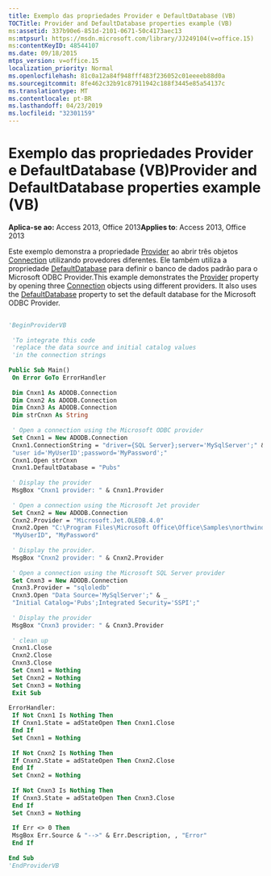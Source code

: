 ```yaml
---
title: Exemplo das propriedades Provider e DefaultDatabase (VB)
TOCTitle: Provider and DefaultDatabase properties example (VB)
ms:assetid: 337b90e6-851d-2101-0671-50c4173aec13
ms:mtpsurl: https://msdn.microsoft.com/library/JJ249104(v=office.15)
ms:contentKeyID: 48544107
ms.date: 09/18/2015
mtps_version: v=office.15
localization_priority: Normal
ms.openlocfilehash: 81c0a12a84f948fff483f236052c01eeeeb88d0a
ms.sourcegitcommit: 8fe462c32b91c87911942c188f3445e85a54137c
ms.translationtype: MT
ms.contentlocale: pt-BR
ms.lasthandoff: 04/23/2019
ms.locfileid: "32301159"
---
```

# <a name="provider-and-defaultdatabase-properties-example-vb"></a><span data-ttu-id="739d7-102">Exemplo das propriedades Provider e DefaultDatabase (VB)</span><span class="sxs-lookup"><span data-stu-id="739d7-102">Provider and DefaultDatabase properties example (VB)</span></span>


<span data-ttu-id="739d7-103">**Aplica-se ao:** Access 2013, Office 2013</span><span class="sxs-lookup"><span data-stu-id="739d7-103">**Applies to**: Access 2013, Office 2013</span></span>

<span data-ttu-id="739d7-p101">Este exemplo demonstra a propriedade [Provider](provider-property-ado.md) ao abrir três objetos [Connection](connection-object-ado.md) utilizando provedores diferentes. Ele também utiliza a propriedade [DefaultDatabase](defaultdatabase-property-ado.md) para definir o banco de dados padrão para o Microsoft ODBC Provider.</span><span class="sxs-lookup"><span data-stu-id="739d7-p101">This example demonstrates the [Provider](provider-property-ado.md) property by opening three [Connection](connection-object-ado.md) objects using different providers. It also uses the [DefaultDatabase](defaultdatabase-property-ado.md) property to set the default database for the Microsoft ODBC Provider.</span></span>

```vb 
 
'BeginProviderVB 
 
 'To integrate this code 
 'replace the data source and initial catalog values 
 'in the connection strings 
 
Public Sub Main() 
 On Error GoTo ErrorHandler 
 
 Dim Cnxn1 As ADODB.Connection 
 Dim Cnxn2 As ADODB.Connection 
 Dim Cnxn3 As ADODB.Connection 
 Dim strCnxn As String 
 
 ' Open a connection using the Microsoft ODBC provider 
 Set Cnxn1 = New ADODB.Connection 
 Cnxn1.ConnectionString = "driver={SQL Server};server='MySqlServer';" & _ 
 "user id='MyUserID';password='MyPassword';" 
 Cnxn1.Open strCnxn 
 Cnxn1.DefaultDatabase = "Pubs" 
 
 ' Display the provider 
 MsgBox "Cnxn1 provider: " & Cnxn1.Provider 
 
 ' Open a connection using the Microsoft Jet provider 
 Set Cnxn2 = New ADODB.Connection 
 Cnxn2.Provider = "Microsoft.Jet.OLEDB.4.0" 
 Cnxn2.Open "C:\Program Files\Microsoft Office\Office\Samples\northwind.mdb", _ 
 "MyUserID", "MyPassword" 
 
 ' Display the provider. 
 MsgBox "Cnxn2 provider: " & Cnxn2.Provider 
 
 ' Open a connection using the Microsoft SQL Server provider 
 Set Cnxn3 = New ADODB.Connection 
 Cnxn3.Provider = "sqloledb" 
 Cnxn3.Open "Data Source='MySqlServer';" & _ 
 "Initial Catalog='Pubs';Integrated Security='SSPI';" 
 
 ' Display the provider 
 MsgBox "Cnxn3 provider: " & Cnxn3.Provider 
 
 ' clean up 
 Cnxn1.Close 
 Cnxn2.Close 
 Cnxn3.Close 
 Set Cnxn1 = Nothing 
 Set Cnxn2 = Nothing 
 Set Cnxn3 = Nothing 
 Exit Sub 
 
ErrorHandler: 
 If Not Cnxn1 Is Nothing Then 
 If Cnxn1.State = adStateOpen Then Cnxn1.Close 
 End If 
 Set Cnxn1 = Nothing 
 
 If Not Cnxn2 Is Nothing Then 
 If Cnxn2.State = adStateOpen Then Cnxn2.Close 
 End If 
 Set Cnxn2 = Nothing 
 
 If Not Cnxn3 Is Nothing Then 
 If Cnxn3.State = adStateOpen Then Cnxn3.Close 
 End If 
 Set Cnxn3 = Nothing 
 
 If Err <> 0 Then 
 MsgBox Err.Source & "-->" & Err.Description, , "Error" 
 End If 
 
End Sub 
'EndProviderVB 
```

